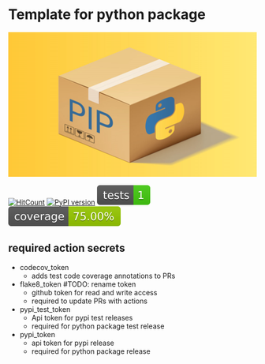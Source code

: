 # Template for python package

![banner](docs/images/668F6A24-209D-4B91-AFF7-D9F77DD37707.png)

[![HitCount](https://hits.dwyl.com/BMeyn/temp_python_package.svg?style=flat-square)](http://hits.dwyl.com/BMeyn/temp_python_package)
[![PyPI version](https://badge.fury.io/py/BMeyn.svg)](https://badge.fury.io/py)
![Tests Status](docs/badget/tests-badget.svg?dummy=8484744)
![Coverage Status](docs/badget/coverage-badget.svg?dummy=8484744)


## required action secrets
- codecov_token
  - adds test code coverage annotations to PRs
- flake8_token #TODO: rename token
  - github token for read and write access 
  - required to update PRs with actions
- pypi_test_token
  - Api token for pypi test releases
  - required for python package test release
- pypi_token
  - api token for pypi release
  - required for python package release
